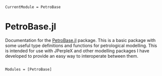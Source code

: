 
```@meta
CurrentModule = PetroBase
```
# PetroBase.jl

Documentation for the [PetroBase.jl](https://github.com/sc-dyer/PetroBase.jl) package.
This is a basic package with some useful type definitions and functions for petrological modelling. This is intended for use with JPerpleX and other modelling packages I have developed to provide an easy way to interoperate between them.
```@index
```

```@autodocs
Modules = [PetroBase]
```